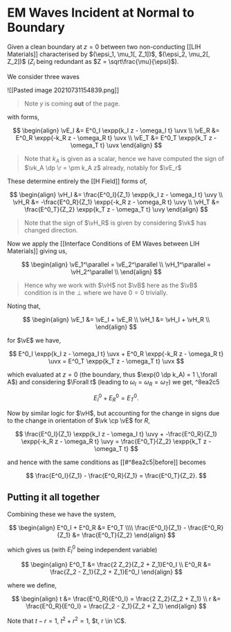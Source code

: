 # EM Waves Incident at Normal to Boundary

Given a clean boundary at $z = 0$ between two non-conducting [[LIH Materials]] characterised by $(\epsi_1, \mu_1[, Z_1])$, $(\epsi_2, \mu_2[, Z_2])$ ($Z_i$ being redundant as $Z = \sqrt\frac{\mu}{\epsi}$).

We consider three waves

![[Pasted image 20210731154839.png]]

> Note $y$ is coming **out** of the page.

with forms,

$$
\begin{align}
\vE_I &= E^0_I \expp{k_I z - \omega_I t} \uvx \\
\vE_R &= E^0_R \expp{-k_R z - \omega_R t} \uvx \\
\vE_T &= E^0_T \expp{k_T z - \omega_T t} \uvx
\end{align}
$$

> Note that $k_A$ is given as a scalar, hence we have computed the sign of $\vk_A \dp \r = \pm k_A z$ already, notably for $\vE_r$

These determine entirely the [[H Field]] forms of,

$$
\begin{align}
\vH_I &= \frac{E^0_I}{Z_1} \expp{k_I z - \omega_I t} \uvy \\
\vH_R &= -\frac{E^0_R}{Z_1} \expp{-k_R z - \omega_R t} \uvy \\
\vH_T &= \frac{E^0_T}{Z_2} \expp{k_T z - \omega_T t} \uvy
\end{align}
$$

> Note that the sign of $\vH_R$ is given by considering $\vk$ has changed direction.

Now we apply the [[Interface Conditions of EM Waves between LIH Materials]] giving us,

$$
\begin{align}
\vE_1^\parallel = \vE_2^\parallel \\
\vH_1^\parallel = \vH_2^\parallel \\
\end{align}
$$

> Hence why we work with $\vH$ not $\vB$ here as the $\vB$ condition is in the $\perp$ where we have $0 = 0$ trivially.

Noting that,

$$
\begin{align}
\vE_1 &= \vE_I + \vE_R \\
\vH_1 &= \vH_I + \vH_R \\
\end{align}
$$

for $\vE$ we have,

$$
E^0_I \expp{k_I z - \omega_I t} \uvx +
E^0_R \expp{-k_R z - \omega_R t} \uvx =
E^0_T \expp{k_T z - \omega_T t} \uvx
$$

which evaluated at $z = 0$ (the boundary, thus $\exp(0 \dp k_A) = 1 \,\forall A$) and considering $\Forall t$ (leading to $\omega_I = \omega_R = \omega_T$) we get, ^8ea2c5

$$
E^0_I + E^0_R = E^0_T.
$$

Now by similar logic for $\vH$, but accounting for the change in signs due to the change in orientation of $\vk \cp \vE$ for $R$,

$$
\frac{E^0_I}{Z_1} \expp{k_I z - \omega_I t} \uvy +
-\frac{E^0_R}{Z_1} \expp{-k_R z - \omega_R t} \uvy =
\frac{E^0_T}{Z_2} \expp{k_T z - \omega_T t} 
$$

and hence with the same conditions as [[#^8ea2c5|before]] becomes

$$
\frac{E^0_I}{Z_1} - \frac{E^0_R}{Z_1} = \frac{E^0_T}{Z_2}.
$$

## Putting it all together

Combining these we have the system,

$$
\begin{align}
E^0_I + E^0_R &= E^0_T \\\\
\frac{E^0_I}{Z_1} - \frac{E^0_R}{Z_1} &= \frac{E^0_T}{Z_2}
\end{align}
$$

which gives us (with $E_I^0$ being independent variable)

$$
\begin{align}
E^0_T &= \frac{2 Z_2}{Z_2 + Z_1}E^0_I \\
E^0_R &= \frac{Z_2 - Z_1}{Z_2 + Z_1}E^0_I
\end{align}
$$

where we define,

$$
\begin{align}
t &= \frac{E^0_R}{E^0_I} = \frac{2 Z_2}{Z_2 + Z_1} \\
r &= \frac{E^0_R}{E^0_I} = \frac{Z_2 - Z_1}{Z_2 + Z_1}
\end{align}
$$

Note that $t - r = 1$, $t^2 + r^2 = 1$, $t, r \in \C$.